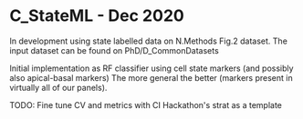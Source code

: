 # C_StateML - Dec 2020

In development using state labelled data on N.Methods Fig.2 dataset. 
The input dataset can be found on PhD/D_CommonDatasets

Initial implementation as RF classifier using cell state markers (and possibly also apical-basal markers)
The more general the better (markers present in virtually all of our panels).

TODO: Fine tune CV and metrics with CI Hackathon's strat as a template
